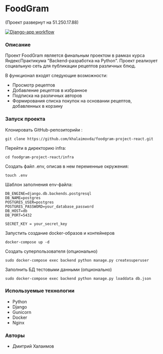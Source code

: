 # FoodGram
(Проект развернут на 51.250.17.88)

[![Django-app workflow](https://github.com/khalaimovda/foodgram-project-react/actions/workflows/main.yml/badge.svg)](https://github.com/khalaimovda/foodgram-project-react/actions/workflows/main.yml)

### Описание 

Проект FoodGram является финальным проектом в рамках курса ЯндексПрактикума "Backend-разработка на Python". Проект реализует социальную сеть для публикации рецептов различных блюд.

В функционал входят следующие возможности:
- Просмотр рецептов
- Добавление рецептов в избранное
- Подписка на различных авторов
- Формирования списка покупок на основании рецептов, добавленных в корзину

### Запуск проекта

Клонировать GitHub-репозиторийи : 
``` 
git clone https://github.com/khalaimovda/foodgram-project-react.git
``` 

Перейти в директорию infra:
``` 
cd foodgram-project-react/infra
``` 

Создать файл .env, описав в нем переменные окружения:
``` 
touch .env
``` 

Шаблон заполнения env-файла:
``` 
DB_ENGINE=django.db.backends.postgresql
DB_NAME=postgres
POSTGRES_USER=postgres
POSTGRES_PASSWORD=your_database_password
DB_HOST=db
DB_PORT=5432

SECRET_KEY = your_secret_key
``` 


Запустить создание docker-образов и контейнеров
``` 
docker-compose up -d
``` 

Создать суперпользователя (опционально)
``` 
sudo docker-compose exec backend python manage.py createsuperuser
``` 

Заполнить БД тестовыми данными (опционально)
``` 
sudo docker-compose exec backend python manage.py loaddata db.json
``` 

### Используемые технологии
- Python
- Django
- Gunicorn
- Docker
- Nginx

### Авторы 
- Дмитрий Халаимов
